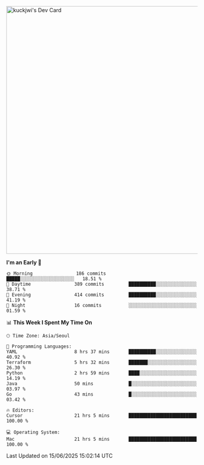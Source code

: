 <a href="https://app.daily.dev/kuckhwancho"><img src="https://api.daily.dev/devcards/v2/efef39c8028947428b3c0b486b9cd9b6.png?r=iz2&type=wide" width="652" alt="kuckjwi's Dev Card"/></a>

<!--START_SECTION:waka-->
**I'm an Early 🐤** 

```text
🌞 Morning                186 commits         █████░░░░░░░░░░░░░░░░░░░░   18.51 % 
🌆 Daytime                389 commits         ██████████░░░░░░░░░░░░░░░   38.71 % 
🌃 Evening                414 commits         ██████████░░░░░░░░░░░░░░░   41.19 % 
🌙 Night                  16 commits          ░░░░░░░░░░░░░░░░░░░░░░░░░   01.59 % 
```


📊 **This Week I Spent My Time On** 

```text
🕑︎ Time Zone: Asia/Seoul

💬 Programming Languages: 
YAML                     8 hrs 37 mins       ██████████░░░░░░░░░░░░░░░   40.92 % 
Terraform                5 hrs 32 mins       ███████░░░░░░░░░░░░░░░░░░   26.30 % 
Python                   2 hrs 59 mins       ████░░░░░░░░░░░░░░░░░░░░░   14.19 % 
Java                     50 mins             █░░░░░░░░░░░░░░░░░░░░░░░░   03.97 % 
Go                       43 mins             █░░░░░░░░░░░░░░░░░░░░░░░░   03.42 % 

🔥 Editors: 
Cursor                   21 hrs 5 mins       █████████████████████████   100.00 % 

💻 Operating System: 
Mac                      21 hrs 5 mins       █████████████████████████   100.00 % 
```


 Last Updated on 15/06/2025 15:02:14 UTC
<!--END_SECTION:waka-->
